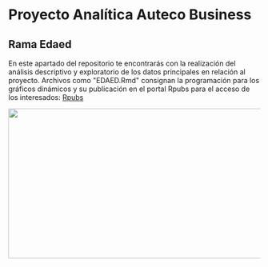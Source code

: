 # Proyecto Analítica Auteco Business
## Rama Edaed

En este apartado del repositorio te encontrarás con la realización del análisis descriptivo y exploratorio de los datos principales en relación al proyecto. Archivos como "EDAED.Rmd" consignan la programación para los gráficos dinámicos y su publicación en el portal Rpubs para el acceso de los interesados: [Rpubs](https://rpubs.com/SebastianGaviria/946547 )


<p align="center">
  <img width="550" height="300" src="https://www.segalbenz.com/sites/default/files/SB-blog-5-research-stats_112420-550x300.gif">
</p>
